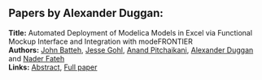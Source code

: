 <h2>Papers by Alexander Duggan:</h2>
<p>
<b>Title:</b> Automated Deployment of Modelica Models in Excel via Functional Mockup Interface and Integration with modeFRONTIER<br />
<b>Authors:</b> <a href="../authors/author_18.html">John Batteh</a>, <a href="../authors/author_112.html">Jesse Gohl</a>, <a href="../authors/author_240.html">Anand Pitchaikani</a>, <a href="../authors/author_74.html">Alexander Duggan</a> and <a href="../authors/author_79.html">Nader Fateh</a><br />
<b>Links:</b> <a href="../abstracts/abstract_18.pdf">Abstract</a>, <a href="../submissions/ecp15118171_BattehGohlPitchaikaniDugganFateh.pdf">Full paper</a>
</p>